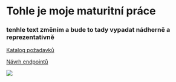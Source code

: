 # Tohle je moje maturitní práce 
### tenhle text změním a bude to tady vypadat nádherně a reprezentativně
[Katalog požadavků](https://pslib-my.sharepoint.com/:w:/g/personal/lukas_pop_021_pslib_cz/EZrSBQFCEfdIgVHRQU2w-cMBUPIYNECkvbUb9ilaTk43cg?e=A3VXRI)

[Návrh endpointů](https://pslib-my.sharepoint.com/:x:/g/personal/lukas_pop_021_pslib_cz/EcowdafPZ31BnSbk6yahbj4BMvjsQbOugvnotL5Lat1buA?e=q0jeV7)



<img src="./MP-Pop-Diagramv3.drawio.png"/>
